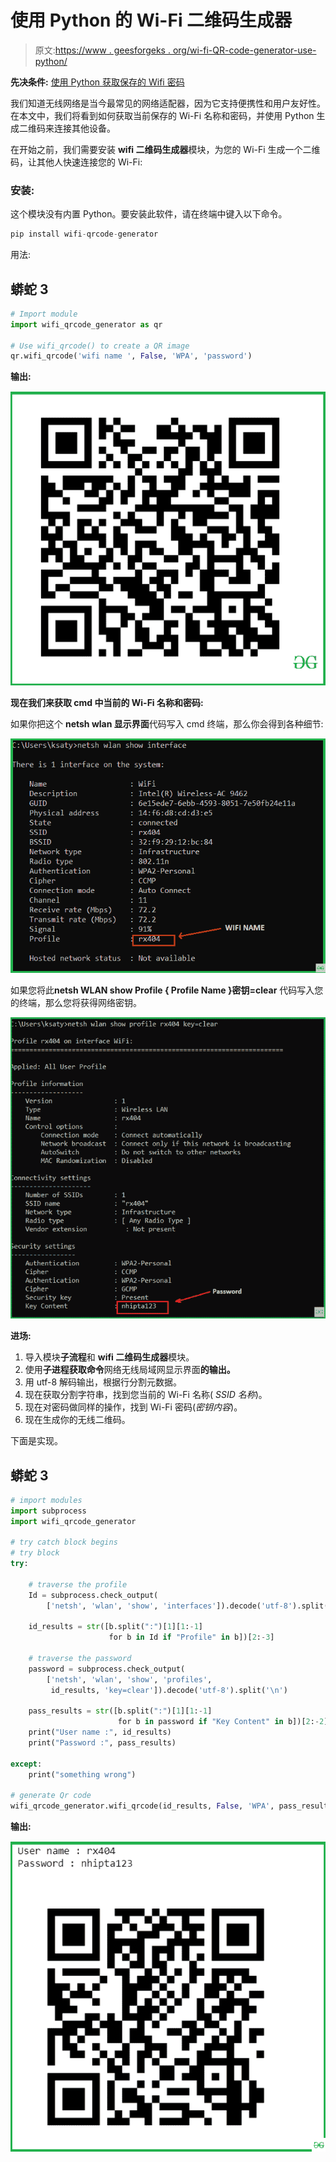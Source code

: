 # 使用 Python 的 Wi-Fi 二维码生成器

> 原文:[https://www . geesforgeks . org/wi-fi-QR-code-generator-use-python/](https://www.geeksforgeeks.org/wi-fi-qr-code-generator-using-python/)

**先决条件:** [使用 Python 获取保存的 Wifi 密码](https://www.geeksforgeeks.org/getting-saved-wifi-passwords-using-python/)

我们知道无线网络是当今最常见的网络适配器，因为它支持便携性和用户友好性。在本文中，我们将看到如何获取当前保存的 Wi-Fi 名称和密码，并使用 Python 生成二维码来连接其他设备。

在开始之前，我们需要安装 **wifi 二维码生成器**模块，为您的 Wi-Fi 生成一个二维码，让其他人快速连接您的 Wi-Fi:

### 安装:

这个模块没有内置 Python。要安装此软件，请在终端中键入以下命令。

```py
pip install wifi-qrcode-generator
```

用法:

## 蟒蛇 3

```py
# Import module
import wifi_qrcode_generator as qr

# Use wifi_qrcode() to create a QR image
qr.wifi_qrcode('wifi name ', False, 'WPA', 'password')
```

**输出:**

![](img/4ba2af2ea47371211c6702029de85357.png)

**现在我们来获取 cmd 中当前的 Wi-Fi 名称和密码:**

如果你把这个 **netsh wlan 显示界面**代码写入 cmd 终端，那么你会得到各种细节:

![](img/f6b85d28dfd1f48bf112daa40feeb478.png)

如果您将此**netsh WLAN show Profile { Profile Name }密钥=clear** 代码写入您的终端，那么您将获得网络密钥。

![](img/4573d25b1cd3208975bd4157ece6ea6b.png)

**进场:**

1.  导入模块**子流程**和 **wifi 二维码生成器**模块。
2.  使用**子进程获取命令**网络无线局域网显示界面**的输出。**
3.  用 utf-8 解码输出，根据行分割元数据。
4.  现在获取分割字符串，找到您当前的 Wi-Fi 名称( *SSID 名称*)。
5.  现在对密码做同样的操作，找到 Wi-Fi 密码(*密钥内容*)。
6.  现在生成你的无线二维码。

下面是实现。

## 蟒蛇 3

```py
# import modules
import subprocess
import wifi_qrcode_generator

# try catch block begins
# try block
try:

    # traverse the profile
    Id = subprocess.check_output(
        ['netsh', 'wlan', 'show', 'interfaces']).decode('utf-8').split('\n')

    id_results = str([b.split(":")[1][1:-1]
                      for b in Id if "Profile" in b])[2:-3]

    # traverse the password
    password = subprocess.check_output(
        ['netsh', 'wlan', 'show', 'profiles',
         id_results, 'key=clear']).decode('utf-8').split('\n')

    pass_results = str([b.split(":")[1][1:-1]
                        for b in password if "Key Content" in b])[2:-2]
    print("User name :", id_results)
    print("Password :", pass_results)

except:
    print("something wrong")

# generate Qr code
wifi_qrcode_generator.wifi_qrcode(id_results, False, 'WPA', pass_results)
```

**输出:**

![](img/80fc0eca5678614428846b35d72378ab.png)